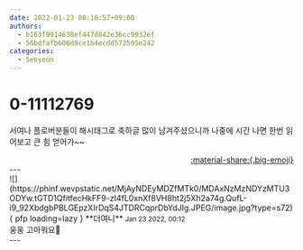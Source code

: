 ```yaml
---
date: 2022-01-23 00:10:57+09:00
authors:
  - b163f9914638ef447d842e36cc9932ef
  - 56bdfafb606d9ce1b4ecdd572595e242
categories:
  - Seoyeon
---
```


# 0-11112769

<div class="post-container" markdown="1">
<div class="content-container md-sidebar__scrollwrap" markdown="1">

서여나 플로버분들이 해시태그로 축하글 많이 남겨주셨으니까 나중에 시간 나면 한번 읽어보고 큰 힘 얻어가~~

</div>
</div>

<div style="text-align: right;" markdown="1">
<a href="https://weverse.io/fromis9/fanpost/0-11112769" style="text-align: right;">:material-share:{.big-emoji}</a>
</div>
---

<div class="comments-container md-sidebar__scrollwrap" markdown="1">
<div class="comment" markdown="1">
<div class='id-container' markdown="1">
![](https://phinf.wevpstatic.net/MjAyNDEyMDZfMTk0/MDAxNzMzNDYzMTU3ODYw.tGTD1QfitfecHkFF9-zI4fL0xnXf8VH8ht2j5Xh2a74g.QufL-i9_92XbdgbPBLGEpzXIrDqS4JTDRCqprDbYdJIg.JPEG/image.jpg?type=s72){ pfp loading=lazy }
**<span class="artist">더여니</span>** <small>Jan 23 2022, 00:12</small><br>
</div>
<div class='comment-body' markdown="1">
웅웅 고마워요🖤
</div>
</div>
</div>
---
